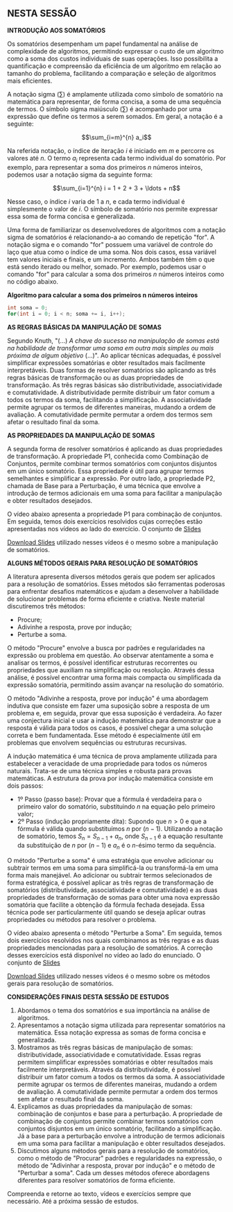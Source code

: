 ## NESTA SESSÃO

**INTRODUÇÃO AOS SOMATÓRIOS**

Os somatórios desempenham um papel fundamental na análise de complexidade de algoritmos, permitindo expressar o custo de um algoritmo como a soma dos custos individuais de suas operações. Isso possibilita a quantificação e compreensão da eficiência de um algoritmo em relação ao tamanho do problema, facilitando a comparação e seleção de algoritmos mais eficientes.

A notação sigma ($\sum$) é amplamente utilizada como símbolo de somatório na matemática para representar, de forma concisa, a soma de uma sequência de termos. O símbolo sigma maiúsculo ($\sum$) é acompanhado por uma expressão que define os termos a serem somados. Em geral, a notação é a seguinte:

$$\sum_{i=m}^{n} a_i$$

Na referida notação, o índice de iteração $i$ é iniciado em $m$ e percorre os valores até $n$. O termo $a_i$ representa cada termo individual do somatório. Por exemplo, para representar a soma dos primeiros $n$ números inteiros, podemos usar a notação sigma da seguinte forma:

$$\sum_{i=1}^{n} i = 1 + 2 + 3 + \ldots + n$$

Nesse caso, o índice $i$ varia de 1 a $n$, e cada termo individual é simplesmente o valor de $i$. O símbolo de somatório nos permite expressar essa soma de forma concisa e generalizada.

Uma forma de familiarizar os desenvolvedores de algoritmos com a notação sigma de somatórios é relacionando-a ao comando de repetição "for". A notação sigma e o comando "for" possuem uma variável de controle do laço que atua como o índice de uma soma. Nos dois casos, essa variável tem valores iniciais e finais, e um incremento. Ambos também têm o que está sendo iterado ou melhor, somado. Por exemplo, podemos usar o comando "for" para calcular a soma dos primeiros $n$ números inteiros como no código abaixo.

**Algoritmo para calcular a soma dos primeiros n números inteiros**

``` java
int soma = 0;
for(int i = 0; i < n; soma += i, i++);
```
**AS REGRAS BÁSICAS DA MANIPULAÇÃO DE** **SOMAS**

Segundo Knuth, "(...) _A chave do sucesso na manipulação de somas está na habilidade de transformar uma soma em outra mais simples ou mais próxima de algum objetivo_ (...)". Ao aplicar técnicas adequadas, é possível simplificar expressões somatórias e obter resultados mais facilmente interpretáveis. Duas formas de resolver somatórios são aplicando as três regras básicas de transformação ou as duas propriedades de transformação. As três regras básicas são distributividade, associatividade e comutatividade. A distributividade permite distribuir um fator comum a todos os termos da soma, facilitando a simplificação. A associatividade permite agrupar os termos de diferentes maneiras, mudando a ordem de avaliação. A comutatividade permite permutar a ordem dos termos sem afetar o resultado final da soma.

**AS PROPRIEDADES DA MANIPULAÇÃO DE SOMAS**

A segunda forma de resolver somatórios é aplicando as duas propriedades de transformação. A propriedade P1, conhecida como Combinação de Conjuntos, permite combinar termos somatórios com conjuntos disjuntos em um único somatório. Essa propriedade é útil para agrupar termos semelhantes e simplificar a expressão. Por outro lado, a propriedade P2, chamada de Base para a Perturbação, é uma técnica que envolve a introdução de termos adicionais em uma soma para facilitar a manipulação e obter resultados desejados.

O vídeo abaixo apresenta a propriedade P1 para combinação de conjuntos. Em seguida, temos dois exercícios resolvidos cujas correções estão apresentadas nos vídeos ao lado do exercício. O conjunto de [Slides](https://pucminas.instructure.com/courses/249589/files/14739544?wrap=1 "unidade01b2_somatorios_manipulação.pdf")[](https://pucminas.instructure.com/courses/249589/files/14739544/download?download_frd=1)

[Download Slides](https://pucminas.instructure.com/courses/249589/files/14739544/download?download_frd=1) utilizado nesses vídeos é o mesmo sobre a manipulação de somatórios.

**ALGUNS MÉTODOS GERAIS PARA RESOLUÇÃO DE SOMATÓRIOS**

A literatura apresenta diversos métodos gerais que podem ser aplicados para a resolução de somatórios. Esses métodos são ferramentas poderosas para enfrentar desafios matemáticos e ajudam a desenvolver a habilidade de solucionar problemas de forma eficiente e criativa. Neste material discutiremos três métodos:

- Procure;
- Adivinhe a resposta, prove por indução;
- Perturbe a soma.

O método "Procure" envolve a busca por padrões e regularidades na expressão ou problema em questão. Ao observar atentamente a soma e analisar os termos, é possível identificar estruturas recorrentes ou propriedades que auxiliam na simplificação ou resolução. Através dessa análise, é possível encontrar uma forma mais compacta ou simplificada da expressão somatória, permitindo assim avançar na resolução do somatório.

O método "Adivinhe a resposta, prove por indução" é uma abordagem indutiva que consiste em fazer uma suposição sobre a resposta de um problema e, em seguida, provar que essa suposição é verdadeira. Ao fazer uma conjectura inicial e usar a indução matemática para demonstrar que a resposta é válida para todos os casos, é possível chegar a uma solução correta e bem fundamentada. Esse método é especialmente útil em problemas que envolvem sequências ou estruturas recursivas.

A indução matemática é uma técnica de prova amplamente utilizada para estabelecer a veracidade de uma propriedade para todos os números naturais. Trata-se de uma técnica simples e robusta para provas matemáticas. A estrutura da prova por indução matemática consiste em dois passos:

- 1º Passo (passo base): Provar que a fórmula é verdadeira para o primeiro valor do somatório, substituindo _n_ na equação pelo primeiro valor;
- 2º Passo (indução propriamente dita): Supondo que $n > 0$ e que a fórmula é válida quando substituímos $n$ por $(n - 1)$. Utilizando a notação de somatório, temos $S_n = S_{n-1} + a_n$, onde $S_{n-1}$ é a equação resultante da substituição de $n$ por $(n - 1)$ e $a_n$ é o $n$-ésimo termo da sequência.

O método "Perturbe a soma" é uma estratégia que envolve adicionar ou subtrair termos em uma soma para simplificá-la ou transformá-la em uma forma mais manejável. Ao adicionar ou subtrair termos selecionados de forma estratégica, é possível aplicar as três regras de transformação de somatórios (distributividade, associatividade e comutatividade) e as duas propriedades de transformação de somas para obter uma nova expressão somatória que facilite a obtenção da fórmula fechada desejada. Essa técnica pode ser particularmente útil quando se deseja aplicar outras propriedades ou métodos para resolver o problema. 

O vídeo abaixo apresenta o método "Perturbe a Soma". Em seguida, temos dois exercícios resolvidos nos quais combinamos as três regras e as duas propriedades mencionadas para a resolução de somatórios. A correção desses exercícios está disponível no vídeo ao lado do enunciado. O conjunto de [Slides](https://pucminas.instructure.com/courses/249589/files/14739545?wrap=1 "unidade01b3_somatorios_metodos.pdf")[](https://pucminas.instructure.com/courses/249589/files/14739545/download?download_frd=1)

[Download Slides](https://pucminas.instructure.com/courses/249589/files/14739545/download?download_frd=1) utilizado nesses vídeos é o mesmo sobre os métodos gerais para resolução de somatórios.

**CONSIDERAÇÕES FINAIS DESTA SESSÃO DE ESTUDOS**

1. Abordamos o tema dos somatórios e sua importância na análise de algoritmos.
2. Apresentamos a notação sigma utilizada para representar somatórios na matemática. Essa notação expressa as somas de forma concisa e generalizada.
3. Mostramos as três regras básicas de manipulação de somas: distributividade, associatividade e comutatividade. Essas regras permitem simplificar expressões somatórias e obter resultados mais facilmente interpretáveis. Através da distributividade, é possível distribuir um fator comum a todos os termos da soma. A associatividade permite agrupar os termos de diferentes maneiras, mudando a ordem de avaliação. A comutatividade permite permutar a ordem dos termos sem afetar o resultado final da soma.
4. Explicamos as duas propriedades da manipulação de somas: combinação de conjuntos e base para a perturbação. A propriedade de combinação de conjuntos permite combinar termos somatórios com conjuntos disjuntos em um único somatório, facilitando a simplificação. Já a base para a perturbação envolve a introdução de termos adicionais em uma soma para facilitar a manipulação e obter resultados desejados.
5. Discutimos alguns métodos gerais para a resolução de somatórios, como o método de "Procurar" padrões e regularidades na expressão, o método de "Adivinhar a resposta, provar por indução" e o método de "Perturbar a soma". Cada um desses métodos oferece abordagens diferentes para resolver somatórios de forma eficiente.

Compreenda e retorne ao texto, vídeos e exercícios sempre que necessário. Até a próxima sessão de estudos.